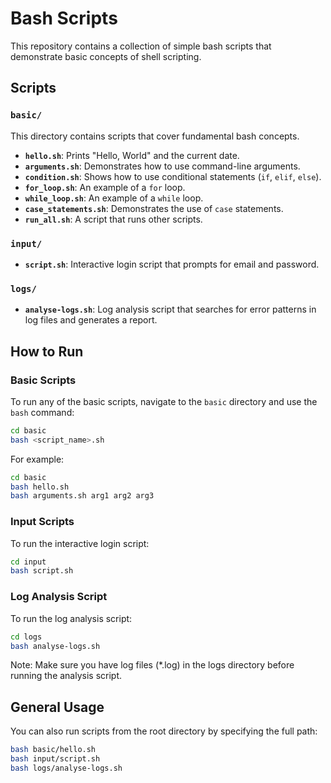 # Bash Scripts

This repository contains a collection of simple bash scripts that demonstrate basic concepts of shell scripting.

## Scripts

### `basic/`

This directory contains scripts that cover fundamental bash concepts.

*   **`hello.sh`**: Prints "Hello, World" and the current date.
*   **`arguments.sh`**: Demonstrates how to use command-line arguments.
*   **`condition.sh`**: Shows how to use conditional statements (`if`, `elif`, `else`).
*   **`for_loop.sh`**: An example of a `for` loop.
*   **`while_loop.sh`**: An example of a `while` loop.
*   **`case_statements.sh`**: Demonstrates the use of `case` statements.
*   **`run_all.sh`**: A script that runs other scripts.

### `input/`

*   **`script.sh`**: Interactive login script that prompts for email and password.

### `logs/`

*   **`analyse-logs.sh`**: Log analysis script that searches for error patterns in log files and generates a report.

## How to Run

### Basic Scripts

To run any of the basic scripts, navigate to the `basic` directory and use the `bash` command:

```bash
cd basic
bash <script_name>.sh
```

For example:
```bash
cd basic
bash hello.sh
bash arguments.sh arg1 arg2 arg3
```

### Input Scripts

To run the interactive login script:

```bash
cd input
bash script.sh
```

### Log Analysis Script

To run the log analysis script:

```bash
cd logs
bash analyse-logs.sh
```

Note: Make sure you have log files (*.log) in the logs directory before running the analysis script.

## General Usage

You can also run scripts from the root directory by specifying the full path:

```bash
bash basic/hello.sh
bash input/script.sh
bash logs/analyse-logs.sh
```
